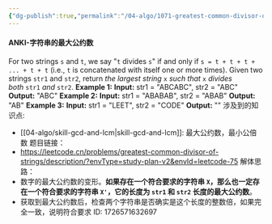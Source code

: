 ```yaml
---
{"dg-publish":true,"permalink":"/04-algo/1071-greatest-common-divisor-of-strings/","title":"字符串的最大公因子","tags":["gcd","algo","leetcode","string"],"created":"2024-09-18T14:20:20.558+08:00","updated":"2024-09-17T19:13:52.000+08:00"}
---
```



#### ANKI-字符串的最大公约数
For two strings `s` and `t`, we say "`t` divides `s`" if and only if `s = t + t + t + ... + t + t` (i.e., `t` is concatenated with itself one or more times).
Given two strings `str1` and `str2`, return _the largest string_ `x` _such that_ `x` _divides both_ `str1` _and_ `str2`.
**Example 1:**
**Input:** str1 = "ABCABC", str2 = "ABC"
**Output:** "ABC"
**Example 2:**
**Input:** str1 = "ABABAB", str2 = "ABAB"
**Output:** "AB"
**Example 3:**
**Input:** str1 = "LEET", str2 = "CODE"
**Output:** ""
涉及到的知识点:
+ [[04-algo/skill-gcd-and-lcm\|skill-gcd-and-lcm]]: 最大公约数，最小公倍数
题目链接：
+ https://leetcode.cn/problems/greatest-common-divisor-of-strings/description/?envType=study-plan-v2&envId=leetcode-75
解体思路：
+ 数字的最大公约数的变形。**如果存在一个符合要求的字符串 `X`，那么也一定存在一个符合要求的字符串 `X'`，它的长度为 `str1` 和 `str2` 长度的最大公约数**。
+ 获取到最大公约数后，检查两个字符串是否确实是这个长度的整数倍，如果完全一致，说明符合要求
ID: 1726571632697


